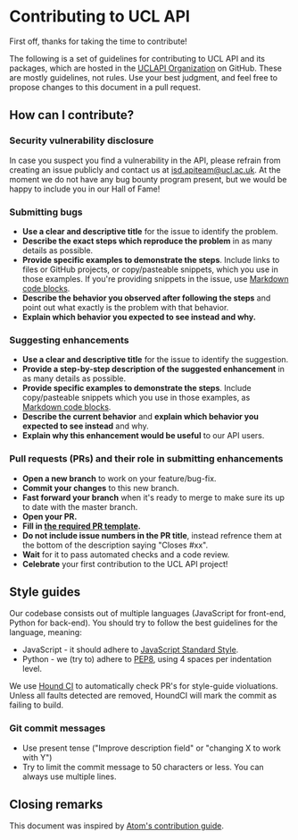 # Contributing to UCL API

First off, thanks for taking the time to contribute!

The following is a set of guidelines for contributing to UCL API and its packages, which are hosted in the [UCLAPI Organization](https://github.com/uclapi) on GitHub. These are mostly guidelines, not rules. Use your best judgment, and feel free to propose changes to this document in a pull request.

## How can I contribute?

### Security vulnerability disclosure
In case you suspect you find a vulnerability in the API, please refrain from creating an issue publicly and contact us at <isd.apiteam@ucl.ac.uk>. At the moment we do not have any bug bounty program present, but we would be happy to include you in our Hall of Fame!

### Submitting bugs

* **Use a clear and descriptive title** for the issue to identify the problem.
* **Describe the exact steps which reproduce the problem** in as many details as possible.
* **Provide specific examples to demonstrate the steps**. Include links to files or GitHub projects, or copy/pasteable snippets, which you use in those examples. If you're providing snippets in the issue, use [Markdown code blocks](https://help.github.com/articles/markdown-basics/#multiple-lines).
* **Describe the behavior you observed after following the steps** and point out what exactly is the problem with that behavior.
* **Explain which behavior you expected to see instead and why.**

### Suggesting enhancements
* **Use a clear and descriptive title** for the issue to identify the suggestion.
* **Provide a step-by-step description of the suggested enhancement** in as many details as possible.
* **Provide specific examples to demonstrate the steps**. Include copy/pasteable snippets which you use in those examples, as [Markdown code blocks](https://help.github.com/articles/markdown-basics/#multiple-lines).
* **Describe the current behavior** and **explain which behavior you expected to see instead** and why.
* **Explain why this enhancement would be useful** to our API users.

### Pull requests (PRs) and their role in submitting enhancements
* **Open a new branch** to work on your feature/bug-fix.
* **Commit your changes** to this new branch.
* **Fast forward your branch** when it's ready to merge to make sure its up to date with the master branch.
* **Open your PR.**
* **Fill in [the required PR template](.uclapi/PULL_REQUEST_TEMPLATE.md).**
* **Do not include issue numbers in the PR title**, instead refrence them at the bottom of the description saying "Closes #xx".
* **Wait** for it to pass automated checks and a code review.
* **Celebrate** your first contribution to the UCL API project!

## Style guides
Our codebase consists out of multiple languages (JavaScript for front-end, Python for back-end). You should try to follow the best guidelines for the language, meaning:

* JavaScript - it should adhere to [JavaScript Standard Style](http://standardjs.com/).
* Python - we (try to) adhere to [PEP8](https://www.python.org/dev/peps/pep-0008/), using 4 spaces per indentation level.

We use [Hound CI](https://houndci.com) to automatically check PR's for style-guide violuations. Unless all faults detected are removed, HoundCI will mark the commit as failing to build.

### Git commit messages
* Use present tense ("Improve description field" or "changing X to work with Y")
* Try to limit the commit message to 50 characters or less. You can always use multiple lines.

## Closing remarks
This document was inspired by [Atom's contribution guide](https://github.com/atom/atom/blob/master/CONTRIBUTING.md).
